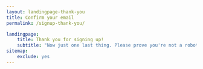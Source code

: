 ```yaml
---
layout: landingpage-thank-you
title: Confirm your email
permalink: /signup-thank-you/

landingpage:
    title: Thank you for signing up!
    subtitle: "Now just one last thing. Please prove you're not a robot by confirming your email address."
sitemap:
    exclude: yes
---
```

